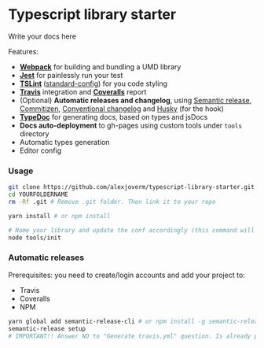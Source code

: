# Typescript library starter

Write your docs here

Features:
 - **[Webpack]()** for building and bundling a UMD library
 - **[Jest]()** for painlessly run your test
 - **[TSLint]()** ([standard-config]()) for you code styling
 - **[Travis]()** integration and **[Coveralls]()** report
 - (Optional) **Automatic releases and changelog**, using [Semantic release](), [Commitizen](), [Conventional changelog]() and [Husky]() (for the hook)
 - **[TypeDoc]()** for generating docs, based on types and jsDocs
 - **Docs auto-deployment** to gh-pages using custom tools under `tools` directory
 - Automatic types generation
 - Editor config

### Usage

```bash
git clone https://github.com/alexjoverm/typescript-library-starter.git YOURFOLDERNAME
cd YOURFOLDERNAME
rm -Rf .git # Remove .git folder. Then link it to your repo

yarn install # or npm install

# Name your library and update the conf accordingly (this command will be removed after run it)
node tools/init
```

### Automatic releases

Prerequisites: you need to create/login accounts and add your project to:
 - Travis
 - Coveralls
 - NPM

```bash
yarn global add semantic-release-cli # or npm install -g semantic-release-cli
semantic-release setup
# IMPORTANT!! Answer NO to "Generate travis.yml" question. Is already prepared for you :P
```